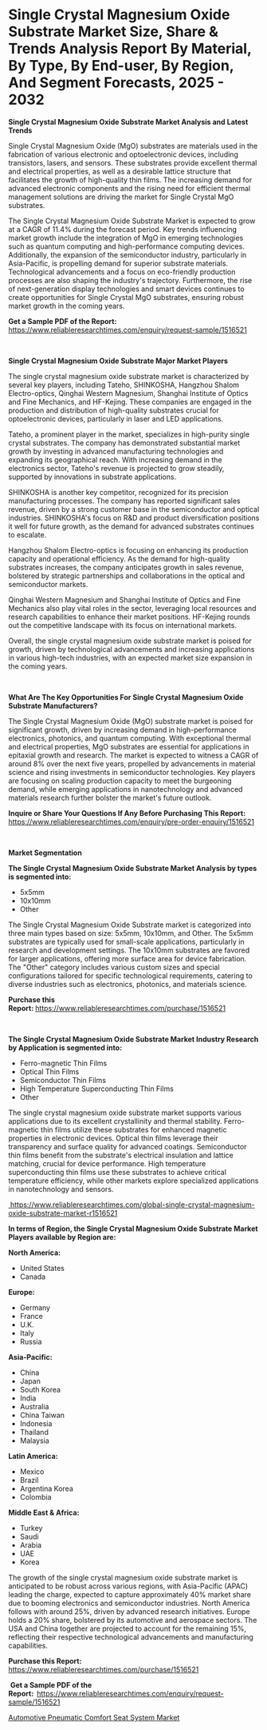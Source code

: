 <p><h1>Single Crystal Magnesium Oxide Substrate Market Size, Share & Trends Analysis Report By Material, By Type, By End-user, By Region, And Segment Forecasts, 2025 - 2032</h1></p><p><strong>Single Crystal Magnesium Oxide Substrate Market Analysis and Latest Trends</strong></p>
<p><p>Single Crystal Magnesium Oxide (MgO) substrates are materials used in the fabrication of various electronic and optoelectronic devices, including transistors, lasers, and sensors. These substrates provide excellent thermal and electrical properties, as well as a desirable lattice structure that facilitates the growth of high-quality thin films. The increasing demand for advanced electronic components and the rising need for efficient thermal management solutions are driving the market for Single Crystal MgO substrates.</p><p>The Single Crystal Magnesium Oxide Substrate Market is expected to grow at a CAGR of 11.4% during the forecast period. Key trends influencing market growth include the integration of MgO in emerging technologies such as quantum computing and high-performance computing devices. Additionally, the expansion of the semiconductor industry, particularly in Asia-Pacific, is propelling demand for superior substrate materials. Technological advancements and a focus on eco-friendly production processes are also shaping the industry's trajectory. Furthermore, the rise of next-generation display technologies and smart devices continues to create opportunities for Single Crystal MgO substrates, ensuring robust market growth in the coming years.</p></p>
<p><strong>Get a Sample PDF of the Report:&nbsp;</strong> <a href="https://www.reliableresearchtimes.com/enquiry/request-sample/1516521?utm_campaign=3363&utm_medium=2&utm_source=Github&utm_content=ia&utm_term=30032025&utm_id=single-crystal-magnesium-oxide-substrate">https://www.reliableresearchtimes.com/enquiry/request-sample/1516521</a></p>
<p>&nbsp;</p>
<p><strong>Single Crystal Magnesium Oxide Substrate Major Market Players</strong></p>
<p><p>The single crystal magnesium oxide substrate market is characterized by several key players, including Tateho, SHINKOSHA, Hangzhou Shalom Electro-optics, Qinghai Western Magnesium, Shanghai Institute of Optics and Fine Mechanics, and HF-Kejing. These companies are engaged in the production and distribution of high-quality substrates crucial for optoelectronic devices, particularly in laser and LED applications.</p><p>Tateho, a prominent player in the market, specializes in high-purity single crystal substrates. The company has demonstrated substantial market growth by investing in advanced manufacturing technologies and expanding its geographical reach. With increasing demand in the electronics sector, Tateho's revenue is projected to grow steadily, supported by innovations in substrate applications.</p><p>SHINKOSHA is another key competitor, recognized for its precision manufacturing processes. The company has reported significant sales revenue, driven by a strong customer base in the semiconductor and optical industries. SHINKOSHA's focus on R&D and product diversification positions it well for future growth, as the demand for advanced substrates continues to escalate.</p><p>Hangzhou Shalom Electro-optics is focusing on enhancing its production capacity and operational efficiency. As the demand for high-quality substrates increases, the company anticipates growth in sales revenue, bolstered by strategic partnerships and collaborations in the optical and semiconductor markets.</p><p>Qinghai Western Magnesium and Shanghai Institute of Optics and Fine Mechanics also play vital roles in the sector, leveraging local resources and research capabilities to enhance their market positions. HF-Kejing rounds out the competitive landscape with its focus on international markets.</p><p>Overall, the single crystal magnesium oxide substrate market is poised for growth, driven by technological advancements and increasing applications in various high-tech industries, with an expected market size expansion in the coming years.</p></p>
<p>&nbsp;</p>
<p><strong>What Are The Key Opportunities For Single Crystal Magnesium Oxide Substrate Manufacturers?</strong></p>
<p><p>The Single Crystal Magnesium Oxide (MgO) substrate market is poised for significant growth, driven by increasing demand in high-performance electronics, photonics, and quantum computing. With exceptional thermal and electrical properties, MgO substrates are essential for applications in epitaxial growth and research. The market is expected to witness a CAGR of around 8% over the next five years, propelled by advancements in material science and rising investments in semiconductor technologies. Key players are focusing on scaling production capacity to meet the burgeoning demand, while emerging applications in nanotechnology and advanced materials research further bolster the market's future outlook.</p></p>
<p><strong>Inquire or Share Your Questions If Any Before Purchasing This Report:</strong> <a href="https://www.reliableresearchtimes.com/enquiry/pre-order-enquiry/1516521?utm_campaign=3363&utm_medium=2&utm_source=Github&utm_content=ia&utm_term=30032025&utm_id=single-crystal-magnesium-oxide-substrate">https://www.reliableresearchtimes.com/enquiry/pre-order-enquiry/1516521</a></p>
<p>&nbsp;</p>
<p><strong>Market Segmentation</strong></p>
<p><strong>The Single Crystal Magnesium Oxide Substrate Market Analysis by types is segmented into:</strong></p>
<p><ul><li>5x5mm</li><li>10x10mm</li><li>Other</li></ul></p>
<p><p>The Single Crystal Magnesium Oxide Substrate market is categorized into three main types based on size: 5x5mm, 10x10mm, and Other. The 5x5mm substrates are typically used for small-scale applications, particularly in research and development settings. The 10x10mm substrates are favored for larger applications, offering more surface area for device fabrication. The "Other" category includes various custom sizes and special configurations tailored for specific technological requirements, catering to diverse industries such as electronics, photonics, and materials science.</p></p>
<p><strong>Purchase this Report:&nbsp;</strong><a href="https://www.reliableresearchtimes.com/purchase/1516521?utm_campaign=3363&utm_medium=2&utm_source=Github&utm_content=ia&utm_term=30032025&utm_id=single-crystal-magnesium-oxide-substrate">https://www.reliableresearchtimes.com/purchase/1516521</a></p>
<p>&nbsp;</p>
<p><strong>The Single Crystal Magnesium Oxide Substrate Market Industry Research by Application is segmented into:</strong></p>
<p><ul><li>Ferro-magnetic Thin Films</li><li>Optical Thin Films</li><li>Semiconductor Thin Films</li><li>High Temperature Superconducting Thin Films</li><li>Other</li></ul></p>
<p><p>The single crystal magnesium oxide substrate market supports various applications due to its excellent crystallinity and thermal stability. Ferro-magnetic thin films utilize these substrates for enhanced magnetic properties in electronic devices. Optical thin films leverage their transparency and surface quality for advanced coatings. Semiconductor thin films benefit from the substrate's electrical insulation and lattice matching, crucial for device performance. High temperature superconducting thin films use these substrates to achieve critical temperature efficiency, while other markets explore specialized applications in nanotechnology and sensors.</p></p>
<p><a href="https://www.reliableresearchtimes.com/global-single-crystal-magnesium-oxide-substrate-market-r1516521?utm_campaign=3363&utm_medium=2&utm_source=Github&utm_content=ia&utm_term=30032025&utm_id=single-crystal-magnesium-oxide-substrate">&nbsp;https://www.reliableresearchtimes.com/global-single-crystal-magnesium-oxide-substrate-market-r1516521</a></p>
<p><strong>In terms of Region, the Single Crystal Magnesium Oxide Substrate Market Players available by Region are:</strong></p>
<p>
    <p> <strong> North America: </strong>
        <ul>
            <li>United States</li>
            <li>Canada</li>
        </ul>
        </p> 
    <p> <strong> Europe: </strong>
        <ul>
            <li>Germany</li>
            <li>France</li>
            <li>U.K.</li>
            <li>Italy</li>
            <li>Russia</li>
        </ul>
        </p> 
    <p> <strong> Asia-Pacific: </strong>
        <ul>
            <li>China</li>
            <li>Japan</li>
            <li>South Korea</li>
            <li>India</li>
            <li>Australia</li>
            <li>China Taiwan</li>
            <li>Indonesia</li>
            <li>Thailand</li>
            <li>Malaysia</li>
        </ul>
        </p> 
    <p> <strong> Latin America: </strong>
        <ul>
            <li>Mexico</li>
            <li>Brazil</li>
            <li>Argentina Korea</li>
            <li>Colombia</li>
        </ul>
        </p> 
    <p> <strong> Middle East & Africa: </strong>
        <ul>
            <li>Turkey</li>
            <li>Saudi</li>
            <li>Arabia</li>
            <li>UAE</li>
            <li>Korea</li>
        </ul>
    </p>
    </p>
<p><p>The growth of the single crystal magnesium oxide substrate market is anticipated to be robust across various regions, with Asia-Pacific (APAC) leading the charge, expected to capture approximately 40% market share due to booming electronics and semiconductor industries. North America follows with around 25%, driven by advanced research initiatives. Europe holds a 20% share, bolstered by its automotive and aerospace sectors. The USA and China together are projected to account for the remaining 15%, reflecting their respective technological advancements and manufacturing capabilities.</p></p>
<p><strong>Purchase this Report: </strong><a href="https://www.reliableresearchtimes.com/purchase/1516521?utm_campaign=3363&utm_medium=2&utm_source=Github&utm_content=ia&utm_term=30032025&utm_id=single-crystal-magnesium-oxide-substrate">https://www.reliableresearchtimes.com/purchase/1516521</a></p>
<p>&nbsp;<strong>Get a Sample PDF of the Report:&nbsp;&nbsp;</strong><a href="https://www.reliableresearchtimes.com/enquiry/request-sample/1516521?utm_campaign=3363&utm_medium=2&utm_source=Github&utm_content=ia&utm_term=30032025&utm_id=single-crystal-magnesium-oxide-substrate">https://www.reliableresearchtimes.com/enquiry/request-sample/1516521</a></p>
<p><strong></strong></p>
<p><p><a href="https://github.com/shamstirroc7/Market-Research-Report-List-1/blob/main/automotive-pneumatic-comfort-seat-system-market.md?utm_campaign=3363&utm_medium=2&utm_source=Github&utm_content=ia&utm_term=30032025&utm_id=single-crystal-magnesium-oxide-substrate">Automotive Pneumatic Comfort Seat System Market</a></p></p>